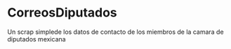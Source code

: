# CorreosDiputados
Un scrap simplede los datos de contacto de los miembros de la camara de diputados mexicana
